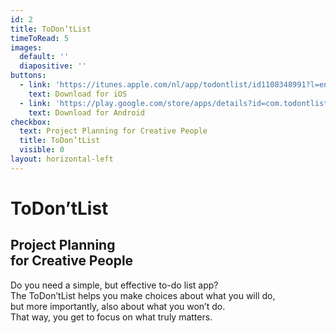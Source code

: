 ```yaml
---
id: 2
title: ToDon’tList
timeToRead: 5
images:
  default: ''
  diapositive: ''
buttons:
  - link: 'https://itunes.apple.com/nl/app/todontlist/id1108348991?l=en&mt=8'
    text: Download for iOS
  - link: 'https://play.google.com/store/apps/details?id=com.todontlist'
    text: Download for Android
checkbox:
  text: Project Planning for Creative People
  title: ToDon’tList
  visible: 0
layout: horizontal-left
---
```


# To&#8203;Don’t&#8203;List

## Project Planning<br>for Creative People

Do you need a simple, but effective to-do list app? <br>
The ToDon’tList helps you make choices about what you will do, <br>
but more importantly, also about what you won’t do. <br>
That way, you get to focus on what truly matters.<br>
<br>
<br>
<br>
<br>

